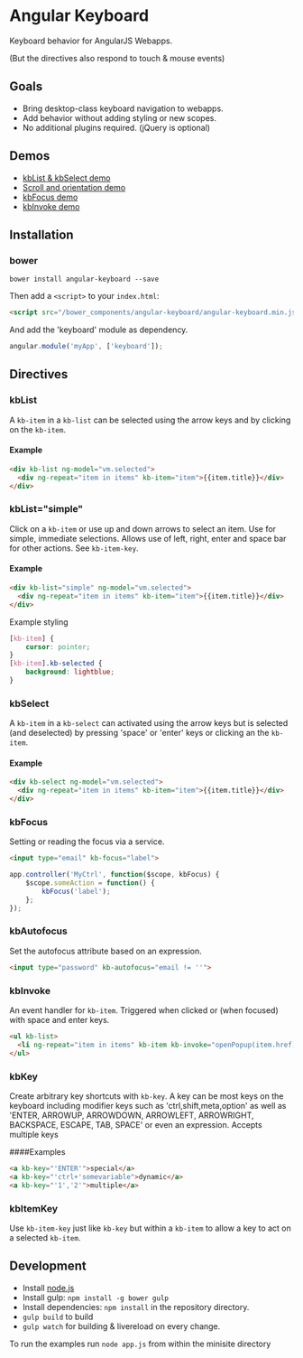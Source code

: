 # Angular Keyboard

Keyboard behavior for AngularJS Webapps.

(But the directives also respond to touch & mouse events)

## Goals

 * Bring desktop-class keyboard navigation to webapps.
 * Add behavior without adding styling or new scopes.
 * No additional plugins required. (jQuery is optional)

## Demos

* [kbList & kbSelect demo](http://angular-keyboard.herokuapp.com/example-modes.html)
* [Scroll and orientation demo](http://angular-keyboard.herokuapp.com/example-orientation.html)
* [kbFocus demo](http://angular-keyboard.herokuapp.com/example-focus.html)
* [kbInvoke demo](http://angular-keyboard.herokuapp.com/example-menu.html)

## Installation

### bower

```shell
bower install angular-keyboard --save
```

Then add a `<script>` to your `index.html`:

```html
<script src="/bower_components/angular-keyboard/angular-keyboard.min.js"></script>
```

And add the 'keyboard' module as dependency.

```js
angular.module('myApp', ['keyboard']);
```

## Directives

### kbList

A `kb-item` in a `kb-list` can be selected using the arrow keys and by clicking on the `kb-item`.

#### Example

```html
<div kb-list ng-model="vm.selected">
  <div ng-repeat="item in items" kb-item="item">{{item.title}}</div>
</div>
```

### kbList="simple"

Click on a `kb-item` or use up and down arrows to select an item. Use for simple, immediate selections. Allows use of left, right, enter and space bar for other actions. See `kb-item-key`.

#### Example

```html
<div kb-list="simple" ng-model="vm.selected">
  <div ng-repeat="item in items" kb-item="item">{{item.title}}</div>
</div>
```

Example styling

```css
[kb-item] {
    cursor: pointer;
}
[kb-item].kb-selected {
    background: lightblue;
}
```

### kbSelect

A `kb-item` in a `kb-select` can activated using the arrow keys but is selected (and deselected) by pressing 'space' or 'enter' keys or clicking an the `kb-item`.

#### Example

```html
<div kb-select ng-model="vm.selected">
  <div ng-repeat="item in items" kb-item="item">{{item.title}}</div>
</div>
```

### kbFocus

Setting or reading the focus via a service.

```html
<input type="email" kb-focus="label">
```

```js
app.controller('MyCtrl', function($scope, kbFocus) {
    $scope.someAction = function() {
        kbFocus('label');
    };
});
```

### kbAutofocus

Set the autofocus attribute based on an expression.

```html
<input type="password" kb-autofocus="email != ''">
```

### kbInvoke

An event handler for `kb-item`. Triggered when clicked or (when focused) with space and enter keys.

```html
<ul kb-list>
  <li ng-repeat="item in items" kb-item kb-invoke="openPopup(item.href)">{{item.title}}</li>
</ul>
```
### kbKey

Create arbitrary key shortcuts with `kb-key`. A key can be most keys on the keyboard including modifier keys such as 'ctrl,shift,meta,option' as well as 'ENTER, ARROWUP, ARROWDOWN, ARROWLEFT, ARROWRIGHT, BACKSPACE, ESCAPE, TAB, SPACE' or even an expression. Accepts multiple keys

####Examples

```html
<a kb-key="'ENTER'">special</a> 
<a kb-key="'ctrl+'somevariable">dynamic</a> 
<a kb-key="'1','2'">multiple</a>
```

### kbItemKey

Use `kb-item-key` just like `kb-key` but within a `kb-item` to allow a key to act on a selected `kb-item`.

## Development

* Install [node.js](http://nodejs.org/)
* Install gulp: `npm install -g bower gulp`
* Install dependencies: `npm install` in the repository directory.
* `gulp build` to build
* `gulp watch` for building & livereload on every change.

To run the examples run `node app.js` from within the minisite directory
